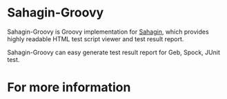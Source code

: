 # Sahagin-Groovy

Sahagin-Groovy is Groovy implementation for [Sahagin](https://github.com/SahaginOrg/sahagin-java), which provides highly readable HTML test script viewer and test result report.

Sahagin-Groovy can easy generate test result report for Geb, Spock, JUnit test.

# For more information
